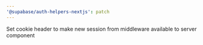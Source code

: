 ```yaml
---
'@supabase/auth-helpers-nextjs': patch
---
```


Set cookie header to make new session from middleware available to server component
